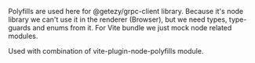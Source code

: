 Polyfills are used here for @getezy/grpc-client library. Because it's node library we can't use it in the renderer (Browser), but we need types, type-guards and enums from it. For Vite bundle we just mock node related modules.

Used with combination of vite-plugin-node-polyfills module.